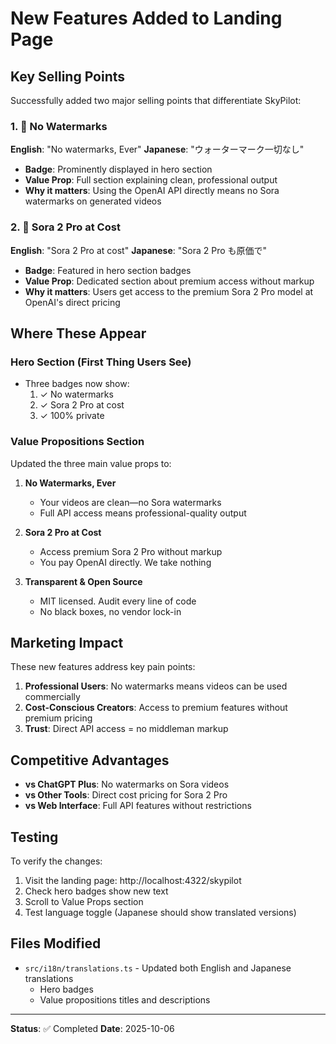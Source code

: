 # New Features Added to Landing Page

## Key Selling Points

Successfully added two major selling points that differentiate SkyPilot:

### 1. 🎯 No Watermarks
**English**: "No watermarks, Ever"
**Japanese**: "ウォーターマーク一切なし"

- **Badge**: Prominently displayed in hero section
- **Value Prop**: Full section explaining clean, professional output
- **Why it matters**: Using the OpenAI API directly means no Sora watermarks on generated videos

### 2. 💎 Sora 2 Pro at Cost
**English**: "Sora 2 Pro at cost"
**Japanese**: "Sora 2 Pro も原価で"

- **Badge**: Featured in hero section badges
- **Value Prop**: Dedicated section about premium access without markup
- **Why it matters**: Users get access to the premium Sora 2 Pro model at OpenAI's direct pricing

## Where These Appear

### Hero Section (First Thing Users See)
- Three badges now show:
  1. ✓ No watermarks
  2. ✓ Sora 2 Pro at cost
  3. ✓ 100% private

### Value Propositions Section
Updated the three main value props to:

1. **No Watermarks, Ever**
   - Your videos are clean—no Sora watermarks
   - Full API access means professional-quality output

2. **Sora 2 Pro at Cost**
   - Access premium Sora 2 Pro without markup
   - You pay OpenAI directly. We take nothing

3. **Transparent & Open Source**
   - MIT licensed. Audit every line of code
   - No black boxes, no vendor lock-in

## Marketing Impact

These new features address key pain points:

1. **Professional Users**: No watermarks means videos can be used commercially
2. **Cost-Conscious Creators**: Access to premium features without premium pricing
3. **Trust**: Direct API access = no middleman markup

## Competitive Advantages

- **vs ChatGPT Plus**: No watermarks on Sora videos
- **vs Other Tools**: Direct cost pricing for Sora 2 Pro
- **vs Web Interface**: Full API features without restrictions

## Testing

To verify the changes:
1. Visit the landing page: http://localhost:4322/skypilot
2. Check hero badges show new text
3. Scroll to Value Props section
4. Test language toggle (Japanese should show translated versions)

## Files Modified

- `src/i18n/translations.ts` - Updated both English and Japanese translations
  - Hero badges
  - Value propositions titles and descriptions

---

**Status**: ✅ Completed
**Date**: 2025-10-06
